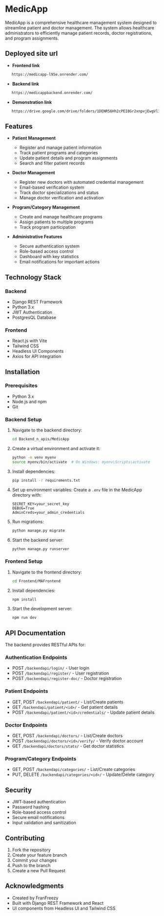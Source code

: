 # MedicApp

MedicApp is a comprehensive healthcare management system designed to streamline patient and doctor management. The system allows healthcare administrators to efficiently manage patient records, doctor registrations, and program assignments.
## Deployed site url
- **Frontend link**
```bash
   https://medicapp-l95e.onrender.com/
   ```
- **Backend link**
```bash
   https://medicappbackend.onrender.com/
   ```
- **Demonstration link**
```bash
   https://drive.google.com/drive/folders/1DENR56Hh2cPEI8Gr2xnpvjEwgVl1Tj3N?usp=drive_link
   ```

## Features

- **Patient Management**
  - Register and manage patient information
  - Track patient programs and categories
  - Update patient details and program assignments
  - Search and filter patient records

- **Doctor Management**
  - Register new doctors with automated credential management
  - Email-based verification system
  - Track doctor specializations and status
  - Manage doctor verification and activation

- **Program/Category Management**
  - Create and manage healthcare programs
  - Assign patients to multiple programs
  - Track program participation

- **Administrative Features**
  - Secure authentication system
  - Role-based access control
  - Dashboard with key statistics
  - Email notifications for important actions

## Technology Stack

### Backend
- Django REST Framework
- Python 3.x
- JWT Authentication
- PostgresQL Database

### Frontend
- React.js with Vite
- Tailwind CSS
- Headless UI Components
- Axios for API integration

## Installation

### Prerequisites
- Python 3.x
- Node.js and npm
- Git

### Backend Setup
1. Navigate to the backend directory:
   ```bash
   cd Backend_n_apis/MedicApp
   ```

2. Create a virtual environment and activate it:
   ```bash
   python -m venv myenv
   source myenv/bin/activate  # On Windows: myenv\Scripts\activate
   ```

3. Install dependencies:
   ```bash
   pip install -r requirements.txt
   ```

4. Set up environment variables:
   Create a `.env` file in the MedicApp directory with:
   ```
   SECRET_KEY=your_secret_key
   DEBUG=True
   AdminCreds=your_admin_credentials
   ```

5. Run migrations:
   ```bash
   python manage.py migrate
   ```

6. Start the backend server:
   ```bash
   python manage.py runserver
   ```

### Frontend Setup
1. Navigate to the frontend directory:
   ```bash
   cd Frontend/MAFrontend
   ```

2. Install dependencies:
   ```bash
   npm install
   ```

3. Start the development server:
   ```bash
   npm run dev
   ```

## API Documentation

The backend provides RESTful APIs for:

### Authentication Endpoints
- POST `/backendapi/login/` - User login
- POST `/backendapi/register/` - User registration
- POST `/backendapi/register-doc/` - Doctor registration

### Patient Endpoints
- GET, POST `/backendapi/patient/` - List/Create patients
- GET `/backendapi/patient/<id>/` - Get patient details
- POST `/backendapi/patient/<id>/credentials/` - Update patient details

### Doctor Endpoints
- GET, POST `/backendapi/doctors/` - List/Create doctors
- POST `/backendapi/doctors/<id>/verify/` - Verify doctor account
- GET `/backendapi/doctors/stats/` - Get doctor statistics

### Program/Category Endpoints
- GET, POST `/backendapi/categories/` - List/Create categories
- PUT, DELETE `/backendapi/categories/<id>/` - Update/Delete category

## Security

- JWT-based authentication
- Password hashing
- Role-based access control
- Secure email notifications
- Input validation and sanitization

## Contributing

1. Fork the repository
2. Create your feature branch
3. Commit your changes
4. Push to the branch
5. Create a new Pull Request


## Acknowledgments

- Created by FranFreezy
- Built with Django REST Framework and React
- UI components from Headless UI and Tailwind CSS
